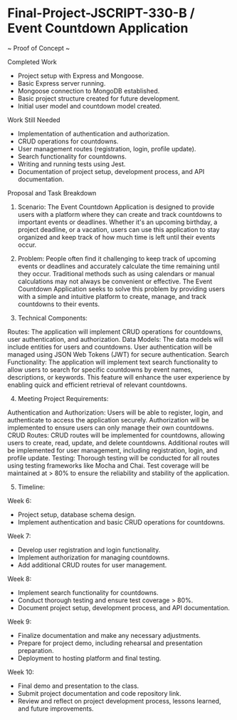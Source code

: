 # Final-Project-JSCRIPT-330-B / Event Countdown Application

~ Proof of Concept ~

Completed Work
- Project setup with Express and Mongoose.
- Basic Express server running.
- Mongoose connection to MongoDB established.
- Basic project structure created for future development.
- Initial user model and countdown model created.

Work Still Needed
- Implementation of authentication and authorization.
- CRUD operations for countdowns.
- User management routes (registration, login, profile update).
- Search functionality for countdowns.
- Writing and running tests using Jest.
- Documentation of project setup, development process, and API documentation.

Proposal and Task Breakdown
1. Scenario:
The Event Countdown Application is designed to provide users with a platform where they can create and track countdowns to important events or deadlines. Whether it's an upcoming birthday, a project deadline, or a vacation, users can use this application to stay organized and keep track of how much time is left until their events occur.

2. Problem:
People often find it challenging to keep track of upcoming events or deadlines and accurately calculate the time remaining until they occur. Traditional methods such as using calendars or manual calculations may not always be convenient or effective. The Event Countdown Application seeks to solve this problem by providing users with a simple and intuitive platform to create, manage, and track countdowns to their events.

3. Technical Components:

Routes: The application will implement CRUD operations for countdowns, user authentication, and authorization.
Data Models: The data models will include entities for users and countdowns. User authentication will be managed using JSON Web Tokens (JWT) for secure authentication.
Search Functionality: The application will implement text search functionality to allow users to search for specific countdowns by event names, descriptions, or keywords. This feature will enhance the user experience by enabling quick and efficient retrieval of relevant countdowns.

4. Meeting Project Requirements:

Authentication and Authorization:
Users will be able to register, login, and authenticate to access the application securely.
Authorization will be implemented to ensure users can only manage their own countdowns.
CRUD Routes:
CRUD routes will be implemented for countdowns, allowing users to create, read, update, and delete countdowns.
Additional routes will be implemented for user management, including registration, login, and profile update.
Testing:
Thorough testing will be conducted for all routes using testing frameworks like Mocha and Chai.
Test coverage will be maintained at > 80% to ensure the reliability and stability of the application.

5. Timeline:

Week 6:
- Project setup, database schema design.
- Implement authentication and basic CRUD operations for countdowns.

Week 7:
- Develop user registration and login functionality.
- Implement authorization for managing countdowns.
- Add additional CRUD routes for user management.

Week 8:
- Implement search functionality for countdowns.
- Conduct thorough testing and ensure test coverage > 80%.
- Document project setup, development process, and API documentation.

Week 9:
- Finalize documentation and make any necessary adjustments.
- Prepare for project demo, including rehearsal and presentation preparation.
- Deployment to hosting platform and final testing.

Week 10:
- Final demo and presentation to the class.
- Submit project documentation and code repository link.
- Review and reflect on project development process, lessons learned, and future improvements.
